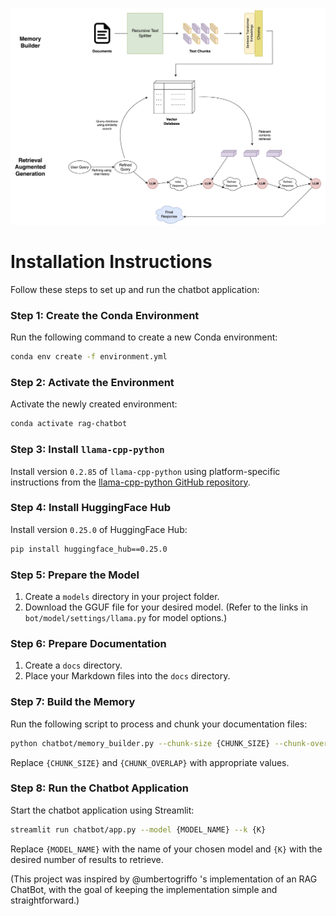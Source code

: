 ![RAG Chatbot Implementation](RAG_Chatbot_Diagram.jpg)

# Installation Instructions

Follow these steps to set up and run the chatbot application:

### Step 1: Create the Conda Environment
Run the following command to create a new Conda environment:
```bash
conda env create -f environment.yml
```

### Step 2: Activate the Environment
Activate the newly created environment:
```bash
conda activate rag-chatbot
```

### Step 3: Install `llama-cpp-python`
Install version `0.2.85` of `llama-cpp-python` using platform-specific instructions from the [llama-cpp-python GitHub repository](https://github.com/abetlen/llama-cpp-python).

### Step 4: Install HuggingFace Hub
Install version `0.25.0` of HuggingFace Hub:
```bash
pip install huggingface_hub==0.25.0
```

### Step 5: Prepare the Model
1. Create a `models` directory in your project folder.
2. Download the GGUF file for your desired model. (Refer to the links in `bot/model/settings/llama.py` for model options.)

### Step 6: Prepare Documentation
1. Create a `docs` directory.
2. Place your Markdown files into the `docs` directory.

### Step 7: Build the Memory
Run the following script to process and chunk your documentation files:
```bash
python chatbot/memory_builder.py --chunk-size {CHUNK_SIZE} --chunk-overlap {CHUNK_OVERLAP}
```
Replace `{CHUNK_SIZE}` and `{CHUNK_OVERLAP}` with appropriate values.

### Step 8: Run the Chatbot Application
Start the chatbot application using Streamlit:
```bash
streamlit run chatbot/app.py --model {MODEL_NAME} --k {K}
```
Replace `{MODEL_NAME}` with the name of your chosen model and `{K}` with the desired number of results to retrieve.


(This project was inspired by @umbertogriffo 's implementation of an RAG ChatBot, with the goal of keeping the implementation simple and straightforward.)
